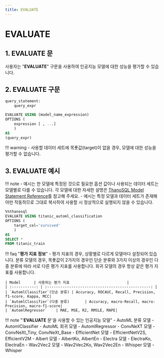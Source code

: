 ```yaml
---
title: EVALUATE
---
```


# __EVALUATE__

## __1. EVALUATE 문__

사용자는 "__EVALUATE__" 구문을 사용하여 인공지능 모델에 대한 성능을 평가할 수 있습니다.

## __2. EVALUATE 구문__

```sql
query_statement:
    query_expr

EVALUATE USING (model_name_expression)
OPTIONS (
    expression [ , ...]
    )
AS
(query_expr)
```

!!! warning
    - 사용할 데이터 세트에 목푯값(target)이 없을 경우, 모델에 대한 성능을 평가할 수 없습니다.

## __3. EVALUATE 예시__

!!! note
    - 예시는 한 모델에 특정된 것으로 필요한 옵션 값이나 사용되는 데이터 세트는 모델별로 다를 수 있습니다. 각 모델에 대한 자세한 설명은 [ThanoSQL Model Statement Reference](/ko/how-to_guides/reference/#thanosql-model-statement-reference)를 참고해 주세요.
    - 예시는 특정 모델과 데이터 세트가 존재해야만 작동하므로 그대로 복사하여 사용할 시 정상적으로 실행되지 않을 수 있습니다.

```sql
%%thanosql 
EVALUATE USING titanic_automl_classification
OPTIONS (
    target_col='survived'
    )
AS
SELECT *
FROM titanic_train
```
    
!!! faq "__평가 지표 정보__"
    - 평가 지표의 경우, 상황별로 다르게 모델마다 설정되어 있습니다. 분류 모델의 경우, 목푯값이 2가지의 경우인 단순 분류와 3가지 이상의 경우인 다중 분류에 따라 서로 다른 평가 지표를 사용합니다. 회귀 모델의 경우 항상 같은 평가 지표를 사용합니다.

    | Model      | 사용하는 평가 지표                          |
    | :-----------: | :-----------------------------------------------: |
    | `AutomlClassifier`(단순 분류) | Accuracy, ROCAUC, Recall, Precision, f1-score, Kappa, MCC|
    | `AutomlClassifier`(다중 분류)       | Accuracy, macro-Recall, macro-Precision, macro-f1-score|
    | `AutomlRegressor`    | MAE, MSE, R2, RMSLE, MAPE|

!!! note "'__EVALUATE__ 문'을 사용할 수 있는 인공지능 모델"
    - AutoML 분류 모델 - AutomlClassifier
    - AutoML 회귀 모델 - AutomlRegressor
    - ConvNeXT 모델 - ConvNeXt_Tiny, ConvNeXt_Base
    - EfficientNet 모델 - EfficientNetV2S, EfficientV2M
    - Albert 모델 - AlbertKo, AlbertEn
    - Electra 모델 - ElectraKo, ElectraEn
    - Wav2Vec2 모델 - Wav2Vec2Ko, Wav2Vec2En
    - Whisper 모델 - Whisper